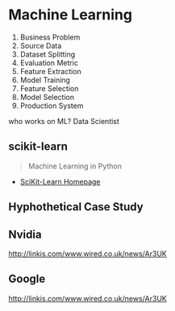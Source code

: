 # Machine Learning

1. Business Problem
2. Source Data
3. Dataset Splitting
4. Evaluation Metric
5. Feature Extraction
6. Model Training
7. Feature Selection
8. Model Selection
9. Production System

who works on ML? Data Scientist

## scikit-learn

> Machine Learning in Python

- [SciKit-Learn Homepage](http://scikit-learn.org/stable/)

## Hyphothetical Case Study

## Nvidia

http://linkis.com/www.wired.co.uk/news/Ar3UK

## Google

http://linkis.com/www.wired.co.uk/news/Ar3UK
